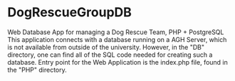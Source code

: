 # DogRescueGroupDB
Web Database App for managing a Dog Rescue Team, PHP + PostgreSQL <br>
This application connects with a database running on a AGH Server, which is not available from outside of the university. However, in the "DB" directory, one can find all of the SQL code needed for creating such a database.
Entry point for the Web Application is the index.php file, found in the "PHP" directory.
